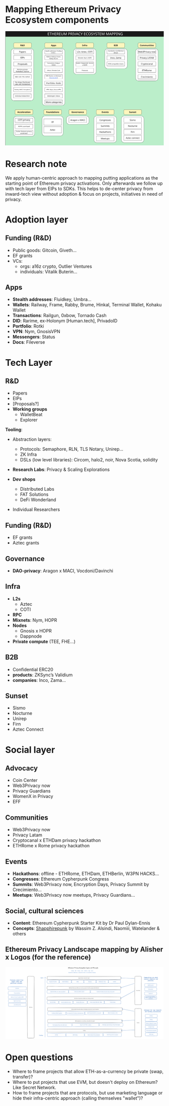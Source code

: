 # Mapping Ethereum Privacy Ecosystem components

![alt text](https://github.com/web3privacy/research/blob/main/initiatives/ethereum-privacy-ecosystem/assets/img/ethereum-privacy-ecosystem-mapping.png)

# Research note

We apply human-centric approach to mapping putting applications as the starting point of Ethereum privacy activations. Only afterwards we follow up with tech layer from EIPs to SDKs.
This helps to de-center privacy from inward-tech view without adoption & focus on projects, initiatives in need of privacy.

# Adoption layer

## Funding (R&D)

- Public goods: Gitcoin, Giveth...
- EF grants
- VCs:
  - orgs: a16z crypto, Outlier Ventures
  - individuals: Vitalik Buterin...

## Apps

- **Stealth addresses**: Fluidkey, Umbra…
- **Wallets**: Railway, Frame, Rabby, Brume, Hinkal, Terminal Wallet, Kohaku Wallet
- **Transactions**: Railgun, 0xbow, Tornado Cash
- **DID**: Rarime, ex-Holonym [Human.tech], PrivadoID
- **Portfolio**: Rotki
- **VPN**: Nym, GnosisVPN
- **Messengers**: Status
- **Docs**: Fileverse

# Tech Layer

## R&D

- Papers
- EIPs
- [Proposals?]
- **Working groups**
  - WalletBeat
  - Explorer

**Tooling**:

- Abstraction layers:
  - Protocols: Semaphore, RLN, TLS Notary, Unirep...
  - ZK Infra
  - DSLs (low level libraries): Circom, halo2, noir, Nova Scotia, solidity

- **Research Labs**: Privacy & Scaling Explorations

- **Dev shops**
  - Distributed Labs
  - FAT Solutions
  - DeFi Wonderland

- Individual Researchers

## Funding (R&D)

- EF grants
- Aztec grants

## Governance

- **DAO-privacy**: Aragon x MACI, Vocdoni/Davinchi

## Infra

- **L2s**
  - Aztec
  - COTI
- **RPC**
- **Mixnets**: Nym, HOPR
- **Nodes**
  - Gnosis x HOPR
  - Dappnode
- **Private compute** (TEE, FHE...)

## B2B

- Confidential ERC20
- **products**: ZKSync’s Validium
- **companies**: Inco, Zama...

## Sunset

- Sismo
- Nocturne
- Unirep
- Firn
- Aztec Connect

# Social layer

## Advocacy

- Coin Center
- Web3Privacy now
- Privacy Guardians
- WomenX in Privacy
- EFF

## Communities

- Web3Privacy now
- Privacy Latam
- Cryptocanal x ETHDam privacy hackathon
- ETHRome x Rome privacy hackathon

## Events

- **Hackathons**: offline - ETHRome, ETHDam, ETHBerlin, W3PN HACKS...
- **Congresses**: Ethereum Cypherpunk Congress
- **Summits**: Web3Privacy now, Encryption Days, Privacy Summit by Crecimiento...
- **Meetups**: Web3Privacy now meetups, Privacy Guardians...

## Social, cultural sciences

- **Content**: Ethereum Cypherpunk Starter Kit by Dr Paul Dylan-Ennis
- **Concepts**: [Shapphirepunk](https://sapphirepunk.com) by Wassim Z. Alsindi, Naomiii, Watelander & others

## Ethereum Privacy Landscape mapping by Alisher x Logos (for the reference)

![alt text](https://github.com/web3privacy/research/blob/main/initiatives/ethereum-privacy-ecosystem/notes/Ethereum%20Privacy%20Ecosystem%20layout%20by%20Alisher%20x%20Logos.png)

# Open questions

- Where to frame projects that allow ETH-as-a-currency be private (swap, transfer)?
- Where to put projects that use EVM, but doesn't deploy on Ethereum? Like Secret Network.
- How to frame projects that are protocols, but use marketing language or hide their infra-centric approach (calling themselves "wallet")?
